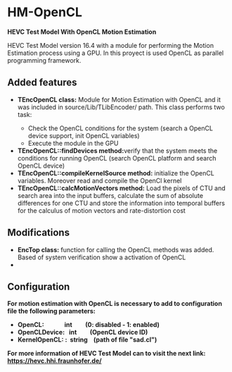 # HM-OpenCL

<b>HEVC Test Model With OpenCL Motion Estimation</b><br>

HEVC Test Model version 16.4 with a module for performing the Motion Estimation process using a GPU. In this proyect is used OpenCL as parallel programming framework.

<h2>Added features</h2>
<ul>
  <li><b>TEncOpenCL class:</b> Module for Motion Estimation with OpenCL and it was included in source/Lib/TLibEncoder/ path. This class performs two task:</li>
    <ul>
      <li>Check the OpenCL conditions for the system (search a OpenCL device support, init OpenCL variables)</li>
      <li>Execute the module in the GPU</li>
    </ul>
  <li><b>TEncOpenCL::findDevices method:</b>verify that the system meets the conditions for running OpenCL (search OpenCL platform and search OpenCL device)</li>
  <li><b>TEncOpenCL::compileKernelSource method:</b> initialize the OpenCL variables. Moreover read and compile the OpenCl kernel</li>
  <li><b>TEncOpenCL::calcMotionVectors method:</b> Load the pixels of CTU and search area into the input buffers,  calculate the sum of absolute differences for one CTU and store the information into temporal buffers for the calculus of motion vectors and rate-distortion cost</li>
</ul>

<h2>Modifications</h2>
<ul>
  <li><b>EncTop class:</b> function for calling the OpenCL methods was added. Based of system verification show a activation of OpenCL </li>
  <li><b></li>
</ul>
<h2>Configuration</h2>
For motion estimation with OpenCL is necessary to add to configuration file the following parameters:  <br>
<ul>
  <li>OpenCL:&nbsp;&nbsp;&nbsp;&nbsp;&nbsp;&nbsp;&nbsp;&nbsp;&nbsp;&nbsp;&nbsp;&nbsp;&nbsp; int &nbsp;&nbsp;&nbsp;&nbsp;&nbsp;&nbsp;&nbsp;&nbsp;(0: disabled - 1: enabled) </li>
  <li>OpenCLDevice: &nbsp;&nbsp;int	&nbsp;&nbsp;&nbsp;&nbsp;&nbsp;&nbsp;&nbsp;&nbsp;(OpenCL device ID) </li>
  <li>KernelOpenCL: :&nbsp;&nbsp;string &nbsp;&nbsp;&nbsp;(path of file "sad.cl") </li>
</ul>

For more information of HEVC Test Model can to visit the next link:<br>
<a>https://hevc.hhi.fraunhofer.de/</a>


